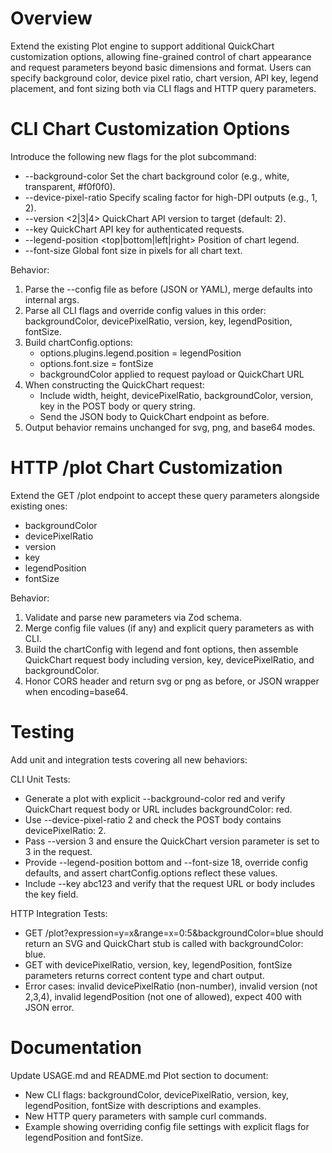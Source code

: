 # Overview

Extend the existing Plot engine to support additional QuickChart customization options, allowing fine-grained control of chart appearance and request parameters beyond basic dimensions and format. Users can specify background color, device pixel ratio, chart version, API key, legend placement, and font sizing both via CLI flags and HTTP query parameters.

# CLI Chart Customization Options

Introduce the following new flags for the plot subcommand:

- --background-color <CSS color>   Set the chart background color (e.g., white, transparent, #f0f0f0).
- --device-pixel-ratio <number>    Specify scaling factor for high-DPI outputs (e.g., 1, 2).
- --version <2|3|4>                QuickChart API version to target (default: 2).
- --key <string>                   QuickChart API key for authenticated requests.
- --legend-position <top|bottom|left|right>  Position of chart legend.
- --font-size <number>             Global font size in pixels for all chart text.

Behavior:
1. Parse the --config file as before (JSON or YAML), merge defaults into internal args.
2. Parse all CLI flags and override config values in this order:
   backgroundColor, devicePixelRatio, version, key, legendPosition, fontSize.
3. Build chartConfig.options:
   - options.plugins.legend.position = legendPosition
   - options.font.size = fontSize
   - backgroundColor applied to request payload or QuickChart URL
4. When constructing the QuickChart request:
   - Include width, height, devicePixelRatio, backgroundColor, version, key in the POST body or query string.
   - Send the JSON body to QuickChart endpoint as before.
5. Output behavior remains unchanged for svg, png, and base64 modes.

# HTTP /plot Chart Customization

Extend the GET /plot endpoint to accept these query parameters alongside existing ones:

- backgroundColor
- devicePixelRatio
- version
- key
- legendPosition
- fontSize

Behavior:
1. Validate and parse new parameters via Zod schema.
2. Merge config file values (if any) and explicit query parameters as with CLI.
3. Build the chartConfig with legend and font options, then assemble QuickChart request body including version, key, devicePixelRatio, and backgroundColor.
4. Honor CORS header and return svg or png as before, or JSON wrapper when encoding=base64.

# Testing

Add unit and integration tests covering all new behaviors:

CLI Unit Tests:
- Generate a plot with explicit --background-color red and verify QuickChart request body or URL includes backgroundColor: red.
- Use --device-pixel-ratio 2 and check the POST body contains devicePixelRatio: 2.
- Pass --version 3 and ensure the QuickChart version parameter is set to 3 in the request.
- Provide --legend-position bottom and --font-size 18, override config defaults, and assert chartConfig.options reflect these values.
- Include --key abc123 and verify that the request URL or body includes the key field.

HTTP Integration Tests:
- GET /plot?expression=y=x&range=x=0:5&backgroundColor=blue should return an SVG and QuickChart stub is called with backgroundColor: blue.
- GET with devicePixelRatio, version, key, legendPosition, fontSize parameters returns correct content type and chart output.
- Error cases: invalid devicePixelRatio (non-number), invalid version (not 2,3,4), invalid legendPosition (not one of allowed), expect 400 with JSON error.

# Documentation

Update USAGE.md and README.md Plot section to document:

- New CLI flags: backgroundColor, devicePixelRatio, version, key, legendPosition, fontSize with descriptions and examples.
- New HTTP query parameters with sample curl commands.
- Example showing overriding config file settings with explicit flags for legendPosition and fontSize.